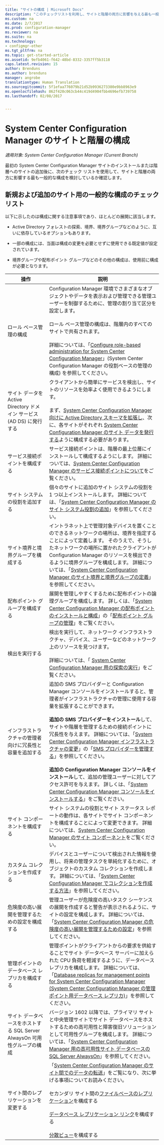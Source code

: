 ```yaml
---
title: "サイトの構成 | Microsoft Docs"
description: "このチェックリストを利用し、サイトと階層の両方に影響を与える最も一般的な構成を考慮してください。"
ms.custom: na
ms.date: 2/7/2017
ms.prod: configuration-manager
ms.reviewer: na
ms.suite: na
ms.technology:
- configmgr-other
ms.tgt_pltfrm: na
ms.topic: get-started-article
ms.assetid: 9efb4061-f642-48bd-8332-3357ff5b3118
caps.latest.revision: 15
author: Brenduns
ms.author: brenduns
manager: angrobe
translationtype: Human Translation
ms.sourcegitcommit: 5f1efaa776079b21d52b9936273380e9bb8963e9
ms.openlocfilehash: 862f420c063cb44c419d4904fbb4696efb739758
ms.lasthandoff: 02/08/2017


---
```

# <a name="configure-sites-and-hierarchies-for-system-center-configuration-manager"></a>System Center Configuration Manager のサイトと階層の構成

*適用対象: System Center Configuration Manager (Current Branch)*

最初の System Center Configuration Manager サイトのインストールまたは階層へのサイトの追加後に、次のチェック リストを使用して、サイトと階層の両方に影響する最も一般的な構成を検討しているか確認します。  

## <a name="checklist-of-common-configurations-for-new-and-additional-sites"></a>新規および追加のサイト用の一般的な構成のチェック リスト  
以下に示したのは構成に関する注意事項であり、ほとんどの展開に該当します。

-   Active Directory フォレストの探索、境界、境界グループなどのように、互いに依存しているオプションもあります。  

-   一部の構成には、当面は構成の変更を必要とせずに使用できる既定値が設定されています。  

-   境界グループや配布ポイント グループなどのその他の構成は、使用前に構成が必要となります。  

|操作|説明|  
|------------|-------------|  
|ロール ベース管理の構成|Configuration Manager 環境でさまざまなオブジェクトやデータを表示および管理できる管理ユーザーを制御するために、管理の割り当て区分を設定します。<br /><br /> ロール ベース管理の構成は、階層内のすべてのサイトで共有されます。   <br/><br/>詳細については、「[Configure role-based administration for System Center Configuration Manager](../../../../core/servers/deploy/configure/configure-role-based-administration.md)」(System Center Configuration Manager の役割ベースの管理の構成) を参照してください。|  
|サイト データを Active Directory ドメイン サービス (AD DS) に発行する|クライアントから簡単にサービスを検出し、サイトのリソースを効率よく使用できるようにします。<br /><br /> まず、[System Center Configuration Manager 向けに Active Directory スキーマを拡張し](../../../../core/plan-design/network/extend-the-active-directory-schema.md)、次に、各サイトがそれぞれ [System Center Configuration Manager のサイト データを発行する](../../../../core/servers/deploy/configure/publish-site-data.md)ように構成する必要があります。|  
|サービス接続ポイントを構成する|サービス接続ポイントは、階層の最上位層にインストールして構成するようにします。 詳細については、[System Center Configuration Manager のサービス接続ポイントについて](../../../../core/servers/deploy/configure/about-the-service-connection-point.md)をご覧ください。|  
|サイト システムの役割を追加する|個々のサイトに追加のサイト システムの役割を 1 つ以上インストールします。  詳細については、「[System Center Configuration Manager のサイト システム役割の追加](../../../../core/servers/deploy/configure/add-site-system-roles.md)」を参照してください。|  
|サイト境界と境界グループを構成する|イントラネット上で管理対象デバイスを置くことのできるネットワークの場所は、境界を指定することによって定義します。 そのうえで、そうしたネットワークの場所に置かれたクライアントが Configuration Manager のリソースを検出できるように境界グループを構成します。 詳細については、「[System Center Configuration Manager のサイト境界と境界グループの定義](../../../../core/servers/deploy/configure/define-site-boundaries-and-boundary-groups.md)」を参照してください。|  
|配布ポイント グループを構成する|展開を管理しやすくするために配布ポイントの論理グループを構成します。 詳しくは、「[System Center Configuration Manager の配布ポイントのインストールと構成](../../../../core/servers/deploy/configure/install-and-configure-distribution-points.md)」の「[配布ポイント グループの管理](../../../../core/servers/deploy/configure/install-and-configure-distribution-points.md#bkmk_manage)」をご覧ください。|  
|検出を実行する|検出を実行して、ネットワーク インフラストラクチャ、デバイス、ユーザーなどのネットワーク上のリソースを見つけます。<br /><br /> 詳細については、「 [System Center Configuration Manager 用の探索の実行](../../../../core/servers/deploy/configure/run-discovery.md)」をご覧ください。|  
|インフラストラクチャの管理者向けに冗長性と容量を追加する|追加の SMS プロバイダーと Configuration Manager コンソールをインストールすると、管理者がインフラストラクチャの管理に使用する容量を拡張することができます。<br /><br /> **追加の SMS プロバイダーをインストール**して、サイトや階層を管理するための接続ポイントに冗長性を与えます。 詳細については、「[System Center Configuration Manager インフラストラクチャの変更](../../../../core/servers/manage/modify-your-infrastructure.md)」の「[SMS プロバイダーを管理する](../../../../core/servers/manage/modify-your-infrastructure.md#BKMK_ManageSMSprovider)」を参照してください。<br /><br /> **追加の Configuration Manager コンソールをインストール**して、追加の管理ユーザーに対してアクセス許可を与えます。 詳しくは、「[System Center Configuration Manager コンソールをインストールする](../../../../core/servers/deploy/install/install-consoles.md)」をご覧ください。|  
|サイト コンポーネントを構成する|サイト システムの役割とサイト ステータス レポートの動作は、各サイトでサイト コンポーネントを構成することによって変更できます。 詳細については、[System Center Configuration Manager のサイト コンポーネント](../../../../core/servers/deploy/configure/site-components.md)をご覧ください。|  
|カスタム コレクションを作成する|デバイスとユーザーについて検出された情報を使用し、将来の管理タスクを単純化するために、オブジェクトのカスタム コレクションを作成します。 詳細については、「[System Center Configuration Manager でコレクションを作成する方法](../../../../core/clients/manage/collections/create-collections.md)」を参照してください。|  
|危険度の高い展開を管理するための設定を構成する|管理ユーザーが危険度の高いタスク シーケンスの展開を作成すると警告が表示されるように、サイトの設定を構成します。  詳細については、「[System Center Configuration Manager の危険度の高い展開を管理するための設定](../../../../protect/understand/settings-to-manage-high-risk-deployments.md)」を参照してください。|  
|管理ポイントのデータベース レプリカを構成する|管理ポイントがクライアントからの要求を供給することでサイト データベース サーバーに加えられた CPU 負荷を軽減するように、データベース レプリカを構成します。 詳細については、「[Database replicas for management points for System Center Configuration Manager (System Center Configuration Manager の管理ポイント用データベース レプリカ)](../../../../core/servers/deploy/configure/database-replicas-for-management-points.md)」を参照してください。|  
|サイト データベースをホストする SQL Server AlwaysOn 可用性グループの構成|バージョン 1602 以降では、プライマリ サイトと中央管理サイトでサイト データベースをホストするための高可用性と障害復旧ソリューションとして可用性グループを構成します。 詳細については、「[System Center Configuration Manager 用の高可用性サイト データベースの SQL Server AlwaysOn](../../../../core/servers/deploy/configure/sql-server-alwayson-for-a-highly-available-site-database.md)」を参照してください。|  
|サイト間のレプリケーションを変更する|「[System Center Configuration Manager のサイト間でのデータの転送](../../../../core/servers/manage/data-transfers-between-sites.md)」をご覧になり、次に挙げる事項についてお読みください。<br /><br /> セカンダリ サイト間の[ファイルベースのレプリケーション](../../../../core/servers/manage/data-transfers-between-sites.md#bkmk_fileroute)を構成する<br /><br /> [データベース レプリケーション リンク](../../../../core/servers/manage/data-transfers-between-sites.md#bkmk_Dblinks)を構成する<br /><br /> [分散ビュー](../../../../core/servers/manage/data-transfers-between-sites.md#bkmk_distviews)を構成する|  

